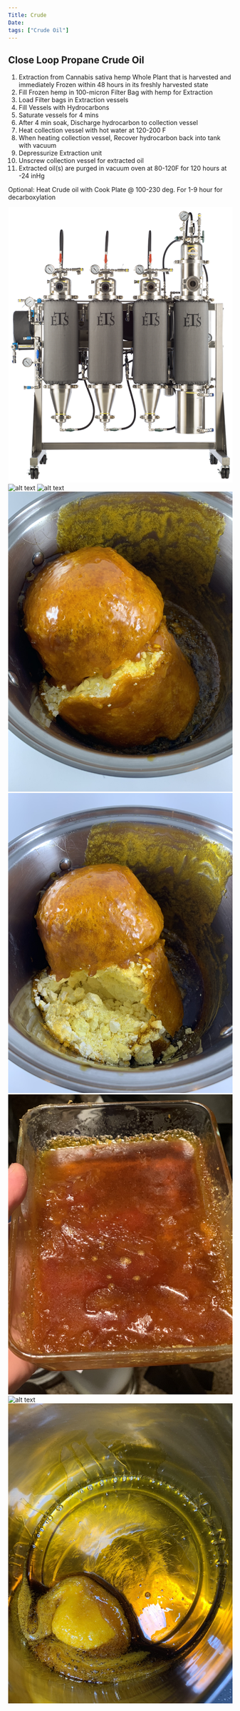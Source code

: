```yaml
---
Title: Crude
Date: 
tags: ["Crude Oil"]
---
```

## Close Loop Propane Crude Oil

1.	Extraction from Cannabis sativa hemp Whole Plant that is harvested and immediately Frozen within 48 hours in its freshly harvested state
2.	Fill Frozen hemp in 100-micron Filter Bag with hemp for Extraction
3.	Load Filter bags in Extraction vessels
4.	Fill Vessels with Hydrocarbons 
5.	Saturate vessels for 4 mins
6.	After 4 min soak, Discharge hydrocarbon to collection vessel 
7.	Heat collection vessel with hot water at 120-200 F
8.	When heating collection vessel, Recover hydrocarbon back into tank with vacuum
9.	Depressurize Extraction unit 
10.	Unscrew collection vessel for extracted oil
11.	Extracted oil(s) are purged in vacuum oven at 80-120F for 120 hours at -24 inHg

Optional: Heat Crude oil with Cook Plate @ 100-230 deg. For 1-9 hour for decarboxylation

![alt text](MePFront.png)
![alt text](<ets_hooked up.png>)
![alt text](crude.png)
![alt text](IMG_2063.jpeg)
![alt text](IMG_2090.jpeg)
![alt text](<CBD Live Resin.jpeg>)
![alt text](frozen_weed_intrailer.png)
![alt text](IMG_1173.jpeg)
